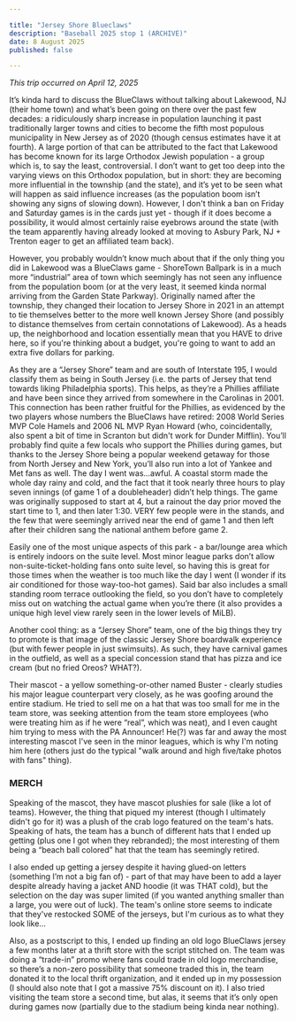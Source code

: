 ```yaml
---

title: "Jersey Shore Blueclaws"
description: "Baseball 2025 stop 1 (ARCHIVE)"
date: 8 August 2025
published: false

---
```

*This trip occurred on April 12, 2025*

It’s kinda hard to discuss the BlueClaws without talking about Lakewood, NJ (their home town) and what’s been going on there over the past few decades: a ridiculously sharp increase in population launching it past traditionally larger towns and cities to become the fifth most populous municipality in New Jersey as of 2020 (though census estimates have it at fourth). A large portion of that can be attributed to the fact that Lakewood has become known for its large Orthodox Jewish population - a group which is, to say the least, controversial. I don’t want to get too deep into the varying views on this Orthodox population, but in short: they are becoming more influential in the township (and the state), and it’s yet to be seen what will happen as said influence increases (as the population boom isn’t showing any signs of slowing down). However, I don't think a ban on Friday and Saturday games is in the cards just yet - though if it does become a possibility, it would almost certainly raise eyebrows around the state (with the team apparently having already looked at moving to Asbury Park, NJ + Trenton eager to get an affiliated team back).

However, you probably wouldn’t know much about that if the only thing you did in Lakewood was a BlueClaws game - ShoreTown Ballpark is in a much more “industrial” area of town which seemingly has not seen any influence from the population boom (or at the very least, it seemed kinda normal arriving from the Garden State Parkway). Originally named after the township, they changed their location to Jersey Shore in 2021 in an attempt to tie themselves better to the more well known Jersey Shore (and possibly to distance themselves from certain connotations of Lakewood). As a heads up, the neighborhood and location essentially mean that you HAVE to drive here, so if you're thinking about a budget, you're going to want to add an extra five dollars for parking.

As they are a “Jersey Shore” team and are south of Interstate 195, I would classify them as being in South Jersey (i.e. the parts of Jersey that tend towards liking Philadelphia sports). This helps, as they’re a Phillies affiliate and have been since they arrived from somewhere in the Carolinas in 2001. This connection has been rather fruitful for the Phillies, as evidenced by the two players whose numbers the BlueClaws have retired: 2008 World Series MVP Cole Hamels and 2006 NL MVP Ryan Howard (who, coincidentally, also spent a bit of time in Scranton but didn't work for Dunder Mifflin). You’ll probably find quite a few locals who support the Phillies during games, but thanks to the Jersey Shore being a popular weekend getaway for those from North Jersey and New York, you’ll also run into a lot of Yankee and Met fans as well.
The day I went was…awful. A coastal storm made the whole day rainy and cold, and the fact that it took nearly three hours to play seven innings (of game 1 of a doubleheader) didn’t help things. The game was originally supposed to start at 4, but a rainout the day prior moved the start time to 1, and then later 1:30. VERY few people were in the stands, and the few that were seemingly arrived near the end of game 1 and then left after their children sang the national anthem before game 2. 

Easily one of the most unique aspects of this park - a bar/lounge area which is entirely indoors on the suite level. Most minor league parks don’t allow non-suite-ticket-holding fans onto suite level, so having this is great for those times when the weather is too much like the day I went (I wonder if its air conditioned for those way-too-hot games). Said bar also includes a small standing room terrace outlooking the field, so you don’t have to completely miss out on watching the actual game when you’re there (it also provides a unique high level view rarely seen in the lower levels of MiLB).

Another cool thing: as a “Jersey Shore” team, one of the big things they try to promote is that image of the classic Jersey Shore boardwalk experience (but with fewer people in just swimsuits). As such, they have carnival games in the outfield, as well as a special concession stand that has pizza and ice cream (but no fried Oreos? WHAT?).

Their mascot - a yellow something-or-other named Buster - clearly studies his major league counterpart very closely, as he was goofing around the entire stadium. He tried to sell me on a hat that was too small for me in the team store, was seeking attention from the team store employees (who were treating him as if he were “real”, which was neat), and I even caught him trying to mess with the PA Announcer! He(?) was far and away the most interesting mascot I've seen in the minor leagues, which is why I'm noting him here (others just do the typical "walk around and high five/take photos with fans" thing).
### MERCH
Speaking of the mascot, they have mascot plushies for sale (like a lot of teams). However, the thing that piqued my interest (though I ultimately didn't go for it) was a plush of the crab logo featured on the team's hats. Speaking of hats, the team has a bunch of different hats that I ended up getting (plus one I got when they rebranded); the most interesting of them being a “beach ball colored” hat that the team has seemingly retired.

I also ended up getting a jersey despite it having glued-on letters (something I’m not a big fan of) - part of that may have been to add a layer despite already having a jacket AND hoodie (it was THAT cold), but the selection on the day was super limited (if you wanted anything smaller than a large, you were out of luck). The team's online store seems to indicate that they've restocked SOME of the jerseys, but I'm curious as to what they look like…

Also, as a postscript to this, I ended up finding an old logo BlueClaws jersey a few months later at a thrift store with the script stitched on. The team was doing a “trade-in” promo where fans could trade in old logo merchandise, so there’s a non-zero possibility that someone traded this in, the team donated it to the local thrift organization, and it ended up in my possession (I should also note that I got a massive 75% discount on it). I also tried visiting the team store a second time, but alas, it seems that it’s only open during games now (partially due to the stadium being kinda near nothing).
